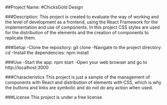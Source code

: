 ##Project Name: 
#ChicksGold Design

###Description:
This project is created to evaluate the way of working and the level of development as a frontend, using the React Framework for the implementation and use of components. In this project CSS styles are used for the distribution of the elements and the creation of components to replicate them.

###Setup
-Clone the repository: git clone <URL of repository>
-Navigate to the project directory: cd <name of project>
-Install the dependencies: npm install

###Use
-Start the app: npm start
-Open your web browser and go to http://localhost:3000

###Characteristics
This project is just a sample of the management of components with React and distribution of elements with CSS, which is why the buttons and links are symbolic and do not do any action when used.

###License
This project is under a free license.
